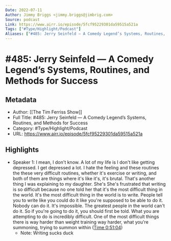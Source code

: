 ```yaml
---
Date: 2022-07-11
Author: Jimmy Briggs <jimmy.briggs@jimbrig.com>
Source: podcast
Link: https://www.airr.io/episode/5fcf95229301da59515a521a
Tags: ["#Type/Highlight/Podcast"]
Aliases: ["#485: Jerry Seinfeld — A Comedy Legend’s Systems, Routines, and Methods for Success", "#485: Jerry Seinfeld — A Comedy Legend’s Systems, Routines, and Methods for Success"]
---
```

# #485: Jerry Seinfeld — A Comedy Legend’s Systems, Routines, and Methods for Success

## Metadata
- Author: [[The Tim Ferriss Show]]
- Full Title: #485: Jerry Seinfeld — A Comedy Legend’s Systems, Routines, and Methods for Success
- Category: #Type/Highlight/Podcast
- URL: https://www.airr.io/episode/5fcf95229301da59515a521a

## Highlights
- Speaker 1: I mean, I don't know. A lot of my life is I don't like getting depressed. I get depressed a lot. I hate the feeling and these routines the these very difficult routines, whether it's exercise or writing, and both of them are things where it's like it's, it's brutal. That's another thing I was explaining to my daughter. She's She's frustrated that writing is so difficult because no one told her that it's the most difficult thing in the world. It's the most difficult thing in the world is to write. People tell you to write like you could do it like you're supposed to be able to do it. Nobody can do it. It's impossible. The greatest people in the world can't do it. So if you're going to do it, you should first be told. What you are attempting to do is incredibly difficult. One of the most difficult things there is way harder than weight training way harder, what you're summoning, trying to summon within ([Time 0:51:04](https://www.airr.io/quote/600fd16fbe5965dfd5dab63f))
    - Note: Writing sucks duck

